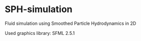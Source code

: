 # SPH-simulation
Fluid simulation using Smoothed Particle Hydrodynamics in 2D

Used graphics library: SFML 2.5.1
